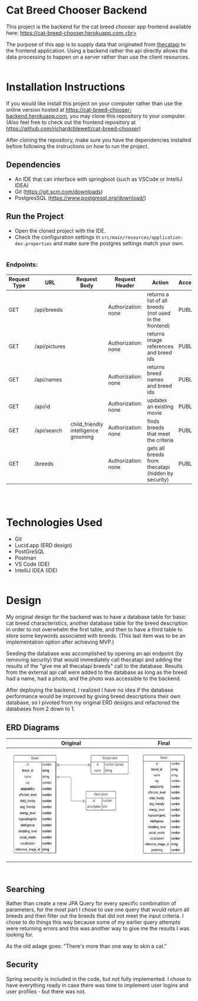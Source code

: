 # Cat Breed Chooser Backend

This project is the backend for the cat breed chooser app frontend available here: https://cat-breed-chooser.herokuapp.com.<br>

The purpose of this app is to supply data that originated from [thecatapi](https://thecatapi.com) to the frontend application. Using a backend rather the api directly allows the data processing to happen on a server rather than use the client resources.
<br><br>

# Installation Instructions
If you would like install this project on your computer rather than use the online version hosted at https://cat-breed-chooser-backend.herokuapp.com, you may clone this repository to your computer. (Also feel free to check out the frontend repository at https://github.com/richardcblewett/cat-breed-chooser)

After cloning the repository, make sure you have the dependencies installed before following the instructions on how to run the project.

## Dependencies
- An IDE that can interface with springboot (such as VSCode or IntelliJ IDEA)
- Git (https://git.scm.com/downloads)
- PostgresSQL (https://www.postgresql.org/download/)

## Run the Project
- Open the cloned project with the IDE.
- Check the configuration settings in ```src/main/resources/application-dev.properties``` and make sure the postgres settings match your own.
<br><br>

### Endpoints:
| Request Type | URL           | Request Body                                   | Request Header      | Action                                                  | Access |   
|--------------|---------------|------------------------------------------------|---------------------|---------------------------------------------------------|--------|
| GET          | /api/breeds   |                                                | Authorization: none | returns a list of all breeds (not used in the frontend) | PUBLIC |
| GET          | /api/pictures |                                                | Authorization: none | returns image references and breed ids                  | PUBLIC |
| GET          | /api/names    |                                                | Authorization: none | returns breed names and breed ids                       | PUBLIC |
| GET          | /api/id       |                                                | Authorization: none | updates an existing movie                               | PUBLIC |
| GET          | /api/search   | child_friendly <br> intelligence <br> grooming | Authorization: none | finds breeds that meet the criteria                     | PUBLIC |
| GET          | /breeds       |                                                | Authorization: none | gets all breeds from thecatapi (hidden by security)     | PUBLIC |
<br><br>

# Technologies Used
- Git
- Lucid.app (ERD design)
- PostGreSQL
- Postman
- VS Code (IDE)
- IntelliJ IDEA (IDE)
<br><br>

# Design

My original design for the backend was to have a database table for basic cat breed characteristics, another database table for the breed description in order to not overwhelm the first table, and then to have a third table to store some keywords associated with breeds. (This last item was to be an implementation option after achieving MVP.)<br>

Seeding the database was accomplished by opening an api endpoint (by removing security) that would immediately call thecatapi and adding the results of the "give me all thecatapi breeds" call to the database. Results from the external api call were added to the database as long as the breed had a name, had a photo, and the photo was accessible to the backend.<br> 

After deploying the backend, I realized I have no idea if the database performance would be improved by giving breed descriptions their own database, so I pivoted from my original ERD designs and refactored the databases from 2 down to 1.<br>

## ERD Diagrams
| Original                                                            | Final                                                          |    
|---------------------------------------------------------------------|----------------------------------------------------------------|    
| <img src="./planning/CatBreedChooserERD-ORIGINAL.png" height=300px> | <img src="./planning/CatBreedChooserERD-MVP.png" height=300px> |  
<br>

## Searching
Rather than create a new JPA Query for every specific combination of parameters, for the most part I chose to use one query that would return all breeds and then filter out the breeds that did not meet the input criteria. I chose to do things this way because some of my earlier query attempts were returning errors and this was another way to give me the results I was looking for.<br>

As the old adage goes: "There's more than one way to skin a cat." <br>

## Security
Spring security is included in the code, but not fully implemented. I chose to have everything ready in case there was time to implement user logins and user profiles - but there was not. 
<br><br>
